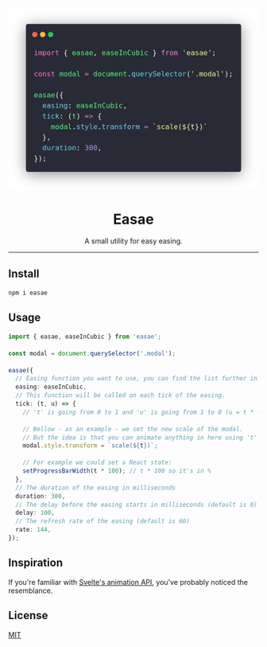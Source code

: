 <p align="center">
  <img src="./docs/assets/code-preview.png" />
</p>

<h1 align="center">Easae</h1>

<p align="center">A small utility for easy easing.</p>

---

## Install

```
npm i easae
```

## Usage

```ts
import { easae, easeInCubic } from 'easae';

const modal = document.querySelector('.modal');

easae({
  // Easing function you want to use, you can find the list further in the doc.
  easing: easeInCubic,
  // This function will be called on each tick of the easing.
  tick: (t, u) => {
    // 't' is going from 0 to 1 and 'u' is going from 1 to 0 (u = t * -1).

    // Bellow - as an example - we set the new scale of the modal.
    // But the idea is that you can animate anything in here using 't' and 'u'.
    modal.style.transform = `scale(${t})`;

    // For example we could set a React state:
    setProgressBarWidth(t * 100); // t * 100 so it's in %
  },
  // The duration of the easing in milliseconds
  duration: 300,
  // The delay before the easing starts in milliseconds (default is 0)
  delay: 100,
  // The refresh rate of the easing (default is 60)
  rate: 144,
});
```

## Inspiration

If you're familiar with [Svelte's animation API](https://svelte.dev/docs#animate_fn), you've probably noticed the resemblance.

## License

[MIT](LICENSE)
